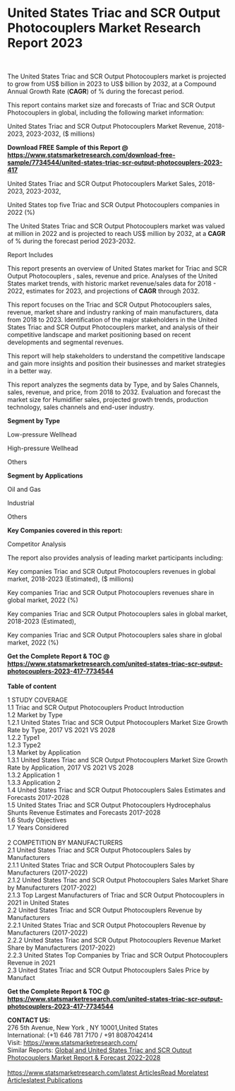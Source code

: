 <h1>United States Triac and SCR Output Photocouplers Market Research Report 2023</h1><br/><p>The United States Triac and SCR Output Photocouplers market is projected to grow from US$ billion in 2023 to US$ billion by 2032, at a Compound Annual Growth Rate (<strong>CAGR</strong>) of % during the forecast period.</p><p>This report contains market size and forecasts of Triac and SCR Output Photocouplers in global, including the following market information:</p><p>United States Triac and SCR Output Photocouplers Market Revenue, 2018-2023, 2023-2032, ($ millions)</p><p><strong>Download FREE Sample of this Report @ <a href="https://www.statsmarketresearch.com/download-free-sample/7734544/united-states-triac-scr-output-photocouplers-2023-417">https://www.statsmarketresearch.com/download-free-sample/7734544/united-states-triac-scr-output-photocouplers-2023-417</a></strong></p><p>United States Triac and SCR Output Photocouplers Market Sales, 2018-2023, 2023-2032,</p><p>United States top five Triac and SCR Output Photocouplers companies in 2022 (%)</p><p>The United States Triac and SCR Output Photocouplers market was valued at million in 2022 and is projected to reach US$ million by 2032, at a <strong>CAGR</strong> of % during the forecast period 2023-2032.</p><p>Report Includes</p><p>This report presents an overview of United States market for Triac and SCR Output Photocouplers , sales, revenue and price. Analyses of the United States market trends, with historic market revenue/sales data for 2018 - 2022, estimates for 2023, and projections of <strong>CAGR</strong> through 2032.</p><p>This report focuses on the Triac and SCR Output Photocouplers sales, revenue, market share and industry ranking of main manufacturers, data from 2018 to 2023. Identification of the major stakeholders in the United States Triac and SCR Output Photocouplers market, and analysis of their competitive landscape and market positioning based on recent developments and segmental revenues.</p><p>This report will help stakeholders to understand the competitive landscape and gain more insights and position their businesses and market strategies in a better way.</p><p>This report analyzes the segments data by Type, and by Sales Channels, sales, revenue, and price, from 2018 to 2032. Evaluation and forecast the market size for Humidifier sales, projected growth trends, production technology, sales channels and end-user industry.</p><p><strong>Segment by Type</strong></p><p>Low-pressure Wellhead</p><p>High-pressure Wellhead</p><p>Others</p><p><strong> Segment <strong><strong>by Applications</strong></strong></strong></p><p>Oil and Gas</p><p>Industrial</p><p>Others</p><p><strong>Key Companies covered in this report:</strong></p><p>Competitor Analysis</p><p>The report also provides analysis of leading market participants including:</p><p>Key companies Triac and SCR Output Photocouplers revenues in global market, 2018-2023 (Estimated), ($ millions)</p><p>Key companies Triac and SCR Output Photocouplers revenues share in global market, 2022 (%)</p><p>Key companies Triac and SCR Output Photocouplers sales in global market, 2018-2023 (Estimated),</p><p>Key companies Triac and SCR Output Photocouplers sales share in global market, 2022 (%)</p><div><b>Get the Complete Report & TOC @ <a href="https://www.statsmarketresearch.com/united-states-triac-scr-output-photocouplers-2023-417-7734544">https://www.statsmarketresearch.com/united-states-triac-scr-output-photocouplers-2023-417-7734544</a></b></div><br><b>Table of content</b><p>1 STUDY COVERAGE<br />1.1 Triac and SCR Output Photocouplers Product Introduction<br />1.2 Market by Type<br />1.2.1 United States Triac and SCR Output Photocouplers Market Size Growth Rate by Type, 2017 VS 2021 VS 2028<br />1.2.2 Type1<br />1.2.3 Type2<br />1.3 Market by Application<br />1.3.1 United States Triac and SCR Output Photocouplers Market Size Growth Rate by Application, 2017 VS 2021 VS 2028<br />1.3.2 Application 1<br />1.3.3 Application 2<br />1.4 United States Triac and SCR Output Photocouplers Sales Estimates and Forecasts 2017-2028<br />1.5 United States Triac and SCR Output Photocouplers Hydrocephalus Shunts Revenue Estimates and Forecasts 2017-2028<br />1.6 Study Objectives<br />1.7 Years Considered<br /><br />2 COMPETITION BY MANUFACTURERS<br />2.1 United States Triac and SCR Output Photocouplers Sales by Manufacturers<br />2.1.1 United States Triac and SCR Output Photocouplers Sales by Manufacturers (2017-2022)<br />2.1.2 United States Triac and SCR Output Photocouplers Sales Market Share by Manufacturers (2017-2022)<br />2.1.3 Top Largest Manufacturers of Triac and SCR Output Photocouplers in 2021 in United States<br />2.2 United States Triac and SCR Output Photocouplers Revenue by Manufacturers<br />2.2.1 United States Triac and SCR Output Photocouplers Revenue by Manufacturers (2017-2022)<br />2.2.2 United States Triac and SCR Output Photocouplers Revenue Market Share by Manufacturers (2017-2022)<br />2.2.3 United States Top Companies by Triac and SCR Output Photocouplers Revenue in 2021<br />2.3 United States Triac and SCR Output Photocouplers Sales Price by Manufact<br><div><b>Get the Complete Report & TOC @ <a href="https://www.statsmarketresearch.com/united-states-triac-scr-output-photocouplers-2023-417-7734544">https://www.statsmarketresearch.com/united-states-triac-scr-output-photocouplers-2023-417-7734544</a></b></div></p> <b>CONTACT US:</b><br>276 5th Avenue, New York , NY 10001,United States<br>International: (+1) 646 781 7170 / +91 8087042414<br>Visit: <a href="https://www.statsmarketresearch.com/">https://www.statsmarketresearch.com/</a><br>Similar Reports: <a href="https://www.statsmarketresearch.com/united-states-triac-scr-output-photocouplers-2023-417-7734544">Global and United States Triac and SCR Output Photocouplers Market Report & Forecast 2022-2028</a><br/><br/><a href="https://gyeongbokgung.com">https://www.statsmarketresearch.com/</a><a href="https://hallyeomaritime.com">latest Articles</a><a href="https://jingwansa.com">Read More</a><a href=https://nguoiviet.jp/">latest Articles</a><a href="https://www.intelmarketresearch.com/">latest Publications</a>